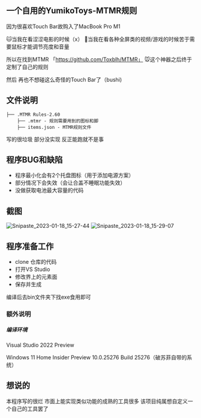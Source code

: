 ## 一个自用的YumikoToys-MTMR规则

因为很喜欢Touch Bar故购入了MacBook Pro M1

🐱当我在看涩涩电影的时候（x）
🐷当我在看各种全屏类的视频/游戏的时候苦于需要鼠标才能调节亮度和音量

所以在找到MTMR 「https://github.com/Toxblh/MTMR」 🐭这个神器之后终于定制了自己的规则

然后 再也不想碰这么奇怪的Touch Bar了（bushi)

## 文件说明

```
├── .MTMR Rules-2.60
    ├── .mtmr - 规则需要用到的图标和脚
    ├── items.json - MTMR规则文件
```

写的很垃圾 部分没实现 反正能跑就不是事

## 程序BUG和缺陷
- 程序最小化会有2个托盘图标（用于添加电源方案）
- 部分情况下会失效（会让合盖不睡眠功能失效）
- 没做获取电池最大容量的代码

## 截图
![Snipaste_2023-01-18_15-27-44](https://user-images.githubusercontent.com/8959123/213109841-c4a7b310-6801-44af-b2a6-8223650e077b.png)
![Snipaste_2023-01-18_15-29-07](https://user-images.githubusercontent.com/8959123/213110072-69c2b547-9e3f-4f04-ac7e-797d5bf91b55.png)


## 程序准备工作

- clone 仓库的代码
- 打开VS Studio
- 修改界上的元素面
- 保存并生成

编译后去bin文件夹下找exe食用即可

### 额外说明

##### 编译环境

Visual Studio 2022 Preview

Windows 11 Home Insider Preview 10.0.25276 Build 25276（破苏菲自带的系统）


## 想说的

本程序写的很烂 市面上能实现类似功能的成熟的工具很多 该项目纯属想自定义一个自己的工具罢了

